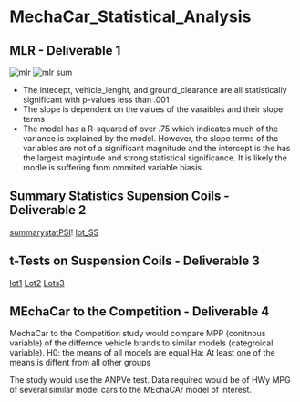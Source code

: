 # MechaCar_Statistical_Analysis

## MLR - Deliverable 1 

![mlr](https://user-images.githubusercontent.com/111164518/203331961-5d5b2f3f-711c-402b-b424-7ccdb595c0a3.PNG)
![mlr sum](https://user-images.githubusercontent.com/111164518/203331983-4d740828-daf1-4e83-b550-0af1efeec8c5.PNG)

* The intecept, vehicle_lenght, and ground_clearance are all statistically significant with p-values less than .001
* The slope is dependent on the values of the varaibles and their slope terms
* The model has a R-squared of over .75 which indicates much of the variance is explained by the model. However, the slope terms of the variables are not of a    significant magnitude and the intercept is the has the largest magintude and strong statistical significance. It is likely the modle is suffering from ommited variable biasis.
 
## Summary Statistics Supension Coils - Deliverable 2

[summarystatPSI](https://user-images.githubusercontent.com/111164518/203344548-723b59a2-da01-40d0-887f-4457fe1d8247.PNG)!
[lot_SS](https://user-images.githubusercontent.com/111164518/203344780-bb436dec-45b8-472f-8d39-2f29bbaf7deb.PNG)


## t-Tests on Suspension Coils - Deliverable 3
[lot1](https://user-images.githubusercontent.com/111164518/203344601-38736202-bac1-4cd3-b54a-187366c374e3.PNG)
[Lot2](https://user-images.githubusercontent.com/111164518/203344621-a339c309-1ea1-43ea-b32b-c9f7600100d4.PNG)
[Lots3](https://user-images.githubusercontent.com/111164518/203344636-aa53c861-ec66-4518-b739-d1da59363f46.PNG)


## MEchaCar to the Competition - Deliverable 4

MechaCar to the Competition study would compare MPP (conitnous variable) of the differnce vehicle brands to similar models (categroical variable).
H0: the means of all models are equal
Ha: At least one of the means is diffent from all other groups

The study would use the ANPVe test. Data required would be of HWy MPG of several similar model cars to the MEchaCAr model of interest. 
